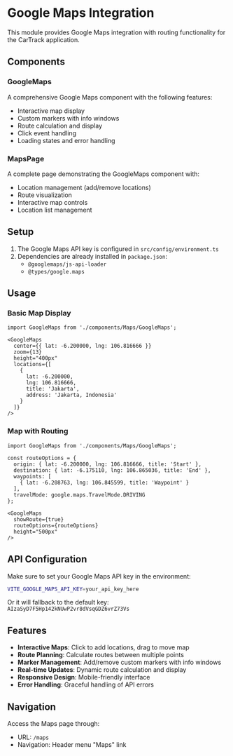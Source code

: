 # Google Maps Integration

This module provides Google Maps integration with routing functionality for the CarTrack application.

## Components

### GoogleMaps
A comprehensive Google Maps component with the following features:
- Interactive map display
- Custom markers with info windows
- Route calculation and display
- Click event handling
- Loading states and error handling

### MapsPage
A complete page demonstrating the GoogleMaps component with:
- Location management (add/remove locations)
- Route visualization
- Interactive map controls
- Location list management

## Setup

1. The Google Maps API key is configured in `src/config/environment.ts`
2. Dependencies are already installed in `package.json`:
   - `@googlemaps/js-api-loader`
   - `@types/google.maps`

## Usage

### Basic Map Display
```tsx
import GoogleMaps from './components/Maps/GoogleMaps';

<GoogleMaps
  center={{ lat: -6.200000, lng: 106.816666 }}
  zoom={13}
  height="400px"
  locations={[
    {
      lat: -6.200000,
      lng: 106.816666,
      title: 'Jakarta',
      address: 'Jakarta, Indonesia'
    }
  ]}
/>
```

### Map with Routing
```tsx
import GoogleMaps from './components/Maps/GoogleMaps';

const routeOptions = {
  origin: { lat: -6.200000, lng: 106.816666, title: 'Start' },
  destination: { lat: -6.175110, lng: 106.865036, title: 'End' },
  waypoints: [
    { lat: -6.208763, lng: 106.845599, title: 'Waypoint' }
  ],
  travelMode: google.maps.TravelMode.DRIVING
};

<GoogleMaps
  showRoute={true}
  routeOptions={routeOptions}
  height="500px"
/>
```

## API Configuration

Make sure to set your Google Maps API key in the environment:

```bash
VITE_GOOGLE_MAPS_API_KEY=your_api_key_here
```

Or it will fallback to the default key: `AIzaSyD7F5Hp142kNUwP2vr8dVsqGDZ6vrZ73Vs`

## Features

- **Interactive Maps**: Click to add locations, drag to move map
- **Route Planning**: Calculate routes between multiple points
- **Marker Management**: Add/remove custom markers with info windows
- **Real-time Updates**: Dynamic route calculation and display
- **Responsive Design**: Mobile-friendly interface
- **Error Handling**: Graceful handling of API errors

## Navigation

Access the Maps page through:
- URL: `/maps`
- Navigation: Header menu "Maps" link
